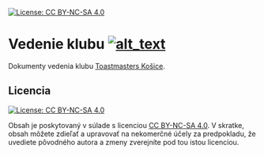 [![License: CC BY-NC-SA 4.0](https://img.shields.io/badge/License-CC%20BY--NC--SA%204.0-lightgrey.svg)][cc-by-nc-sa]

# Vedenie klubu [![alt_text][fb_icon]][fb_page]
Dokumenty vedenia klubu [Toastmasters Košice][tm-kosice-website].

## Licencia
[![License: CC BY-NC-SA 4.0][cc-by-nc-sa-icon]][cc-by-nc-sa]

Obsah je poskytovaný v súlade s licenciou [CC BY-NC-SA 4.0][cc-by-nc-sa]. V skratke, obsah môžete zdieľať a upravovať na nekomerčné účely za predpokladu, že uvediete pôvodného autora a zmeny zverejníte pod tou istou licenciou.

[//]: # (Used references)
[tm-kosice-website]: http://toastmasterskosice.sk/
[fb_icon]: http://i.imgur.com/fep1WsG.png (Facebook klubu Toastmasters Košice)
[fb_page]: https://www.facebook.com/toastmasters.kosice/
[cc-by-nc-sa-icon]: https://licensebuttons.net/l/by-nc-sa/4.0/88x31.png
[cc-by-nc-sa]: https://creativecommons.org/licenses/by-nc-sa/4.0/
